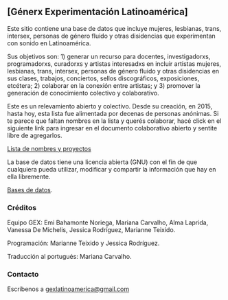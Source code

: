 ## [Génerx Experimentación Latinoamérica]

Este sitio contiene una base de datos que incluye mujeres, lesbianas, trans, intersex, personas de género fluido y otras disidencias que experimentan con sonido en Latinoamérica.

Sus objetivos son: 1) generar un recurso para docentes, investigadorxs, programadorxs, curadorxs y artistas interesadxs en incluir artistas mujeres, lesbianas, trans, intersex, personas de género fluido y otras disidencias en sus clases, trabajos, conciertos, sellos discográficos, exposiciones, etcétera; 2) colaborar en la conexión entre artistas; y 3) promover la generación de conocimiento colectivo y colaborativo.

Este es un relevamiento abierto y colectivo. Desde su creación, en 2015, hasta hoy, esta lista fue alimentada por decenas de personas anónimas. Si te parece que faltan nombres en la lista y querés colaborar, hacé click en el siguiente link para ingresar en el documento colaborativo abierto y sentite libre de agregarlos.

[Lista de nombres y proyectos](https://docs.google.com/document/d/1mtdZueD4sV1sg4j4XWx-84YZrhAa7f1KGV3CMJ3phGM/edit#)

La base de datos tiene una licencia abierta (GNU) con el fin de que cualquiera pueda utilizar, modificar y compartir la información que hay en ella libremente.

[Bases de datos](./basededatos.html).   

### Créditos

Equipo GEX: Emi Bahamonte Noriega, Mariana Carvalho, Alma Laprida, Vanessa De Michelis, Jessica Rodríguez, Marianne Teixido.  

Programación: Marianne Teixido y Jessica Rodríguez.  

Traducción al portugués: Mariana Carvalho.  

### Contacto

Escríbenos a gexlatinoamerica@gmail.com
